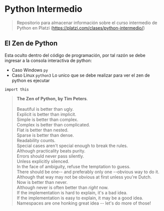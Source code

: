 # Python Intermedio
> Repositorio para almacenar información sobre el curso intermedio de Python en Platzi (https://platzi.com/clases/python-intermedio/)

## El Zen de Python
Esta oculto dentro del código de programación, por tal razón se debe ingresar a la consola interactiva de python:
- Caso Windows 
``` py ```
- Caso Linux 
``` python3 ```
Lo unico que se debe realizar para ver el zen de python es ejecutar
```
import this
```
> **The Zen of Python, by Tim Peters**. \
\
Beautiful is better than ugly.\
Explicit is better than implicit.\
Simple is better than complex.\
Complex is better than complicated.\
Flat is better than nested.\
Sparse is better than dense.\
Readability counts.\
Special cases aren't special enough to break the rules.\
Although practicality beats purity.\
Errors should never pass silently.\
Unless explicitly silenced.\
In the face of ambiguity, refuse the temptation to guess.\
There should be one-- and preferably only one --obvious way to do it.\
Although that way may not be obvious at first unless you're Dutch.\
Now is better than never.\
Although never is often better than *right* now.\
If the implementation is hard to explain, it's a bad idea.\
If the implementation is easy to explain, it may be a good idea.\
Namespaces are one honking great idea -- let's do more of those!